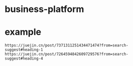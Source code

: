 # business-platform

# example
```
https://juejin.cn/post/7371311251434471474?from=search-suggest#heading-1
https://juejin.cn/post/7264594842609729576?from=search-suggest#heading-4
```
